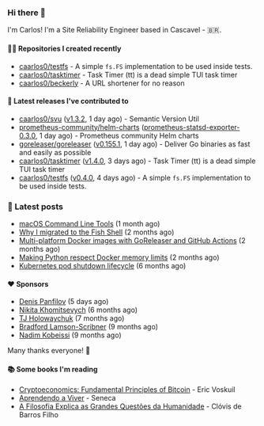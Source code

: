 ### Hi there 👋

I'm Carlos! I'm a Site Reliability Engineer based in Cascavel - 🇧🇷.

#### 👨‍💻 Repositories I created recently
- [caarlos0/testfs](https://github.com/caarlos0/testfs) - A simple `fs.FS` implementation to be used inside tests.
- [caarlos0/tasktimer](https://github.com/caarlos0/tasktimer) - Task Timer (tt) is a dead simple TUI task timer
- [caarlos0/beckerly](https://github.com/caarlos0/beckerly) - A URL shortener for no reason

#### 🚀 Latest releases I've contributed to


- [caarlos0/svu](https://github.com/caarlos0/svu) ([v1.3.2](https://github.com/caarlos0/svu/releases/tag/v1.3.2), 1 day ago) - Semantic Version Util
- [prometheus-community/helm-charts](https://github.com/prometheus-community/helm-charts) ([prometheus-statsd-exporter-0.3.0](https://github.com/prometheus-community/helm-charts/releases/tag/prometheus-statsd-exporter-0.3.0), 1 day ago) - Prometheus community Helm charts
- [goreleaser/goreleaser](https://github.com/goreleaser/goreleaser) ([v0.155.1](https://github.com/goreleaser/goreleaser/releases/tag/v0.155.1), 1 day ago) - Deliver Go binaries as fast and easily as possible
- [caarlos0/tasktimer](https://github.com/caarlos0/tasktimer) ([v1.4.0](https://github.com/caarlos0/tasktimer/releases/tag/v1.4.0), 3 days ago) - Task Timer (tt) is a dead simple TUI task timer
- [caarlos0/testfs](https://github.com/caarlos0/testfs) ([v0.4.0](https://github.com/caarlos0/testfs/releases/tag/v0.4.0), 4 days ago) - A simple `fs.FS` implementation to be used inside tests.

### 📄 Latest posts
- [macOS Command Line Tools](https://carlosbecker.com/posts/xcode-select/) (1 month ago)
- [Why I migrated to the Fish Shell](https://carlosbecker.com/posts/fish/) (2 months ago)
- [Multi-platform Docker images with GoReleaser and GitHub Actions](https://carlosbecker.com/posts/multi-platform-docker-images-goreleaser-gh-actions/) (2 months ago)
- [Making Python respect Docker memory limits](https://carlosbecker.com/posts/python-docker-limits/) (2 months ago)
- [Kubernetes pod shutdown lifecycle](https://carlosbecker.com/posts/k8s-pod-shutdown-lifecycle/) (6 months ago)

#### ❤️ Sponsors
- [Denis Panfilov](https://github.com/flaticols) (5 days ago)
- [Nikita Khomitsevych](https://github.com/hamsternik) (6 months ago)
- [TJ Holowaychuk](https://github.com/tj) (7 months ago)
- [Bradford Lamson-Scribner](https://github.com/bradford-hamilton) (9 months ago)
- [Nadim Kobeissi](https://github.com/kaepora) (9 months ago)

Many thanks everyone! 🙏

#### 📚 Some books I'm reading
- [Cryptoeconomics: Fundamental Principles of Bitcoin](https://www.goodreads.com/book/show/56919322-cryptoeconomics) - Eric Voskuil
- [Aprendendo a Viver](https://www.goodreads.com/book/show/28219486-aprendendo-a-viver) - Seneca
- [A Filosofia Explica as Grandes Questões da Humanidade](https://www.goodreads.com/book/show/24265319-a-filosofia-explica-as-grandes-quest-es-da-humanidade) - Clóvis de Barros Filho
